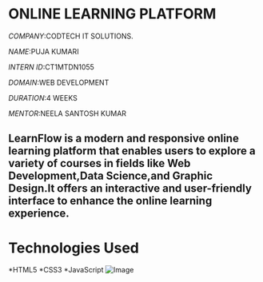 # ONLINE LEARNING PLATFORM

*COMPANY*:CODTECH IT SOLUTIONS.

*NAME*:PUJA KUMARI

*INTERN ID*:CT1MTDN1055

*DOMAIN*:WEB DEVELOPMENT

*DURATION*:4 WEEKS

*MENTOR*:NEELA SANTOSH KUMAR
## LearnFlow is a modern and responsive online learning platform that enables users to explore a variety of courses in fields like Web Development,Data Science,and Graphic Design.It offers an interactive and user-friendly interface to enhance the online learning experience.
# Technologies Used
*HTML5
*CSS3
*JavaScript
![Image](https://github.com/user-attachments/assets/8cff6851-c726-4e6e-bbc5-bfc2043998cc)
